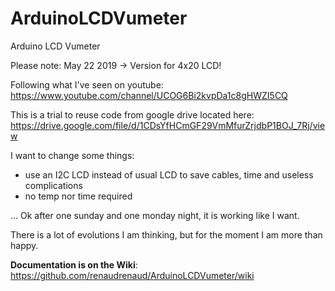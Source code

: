 # ArduinoLCDVumeter
Arduino LCD Vumeter

Please note: May 22 2019 -> Version for 4x20 LCD!

Following what I've seen on youtube:
https://www.youtube.com/channel/UCOG6Bi2kvpDa1c8gHWZI5CQ


This is a trial to reuse code from google drive located here:
https://drive.google.com/file/d/1CDsYfHCmGF29VmMfurZrjdbP1BOJ_7Rj/view

I want to change some things:
- use an I2C LCD instead of usual LCD to save cables, time and useless complications
- no temp nor time required

... Ok after one sunday and one monday night, it is working like I want.

There is a lot of evolutions I am thinking, but for the moment I am more than happy.

**Documentation is on the Wiki**:
https://github.com/renaudrenaud/ArduinoLCDVumeter/wiki
